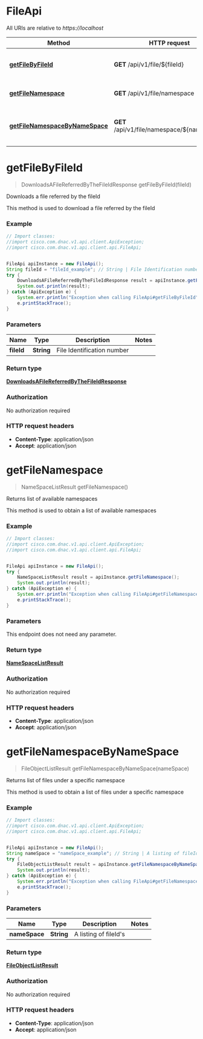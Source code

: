 # FileApi

All URIs are relative to *https://localhost*

Method | HTTP request | Description
------------- | ------------- | -------------
[**getFileByFileId**](FileApi.md#getFileByFileId) | **GET** /api/v1/file/${fileId} | Downloads a file referred by the fileId
[**getFileNamespace**](FileApi.md#getFileNamespace) | **GET** /api/v1/file/namespace | Returns list of available namespaces
[**getFileNamespaceByNameSpace**](FileApi.md#getFileNamespaceByNameSpace) | **GET** /api/v1/file/namespace/${nameSpace} | Returns list of files under a specific namespace


<a name="getFileByFileId"></a>
# **getFileByFileId**
> DownloadsAFileReferredByTheFileIdResponse getFileByFileId(fileId)

Downloads a file referred by the fileId

This method is used to download a file referred by the fileId

### Example
```java
// Import classes:
//import cisco.com.dnac.v1.api.client.ApiException;
//import cisco.com.dnac.v1.api.client.api.FileApi;


FileApi apiInstance = new FileApi();
String fileId = "fileId_example"; // String | File Identification number
try {
    DownloadsAFileReferredByTheFileIdResponse result = apiInstance.getFileByFileId(fileId);
    System.out.println(result);
} catch (ApiException e) {
    System.err.println("Exception when calling FileApi#getFileByFileId");
    e.printStackTrace();
}
```

### Parameters

Name | Type | Description  | Notes
------------- | ------------- | ------------- | -------------
 **fileId** | **String**| File Identification number |

### Return type

[**DownloadsAFileReferredByTheFileIdResponse**](DownloadsAFileReferredByTheFileIdResponse.md)

### Authorization

No authorization required

### HTTP request headers

 - **Content-Type**: application/json
 - **Accept**: application/json

<a name="getFileNamespace"></a>
# **getFileNamespace**
> NameSpaceListResult getFileNamespace()

Returns list of available namespaces

This method is used to obtain a list of available namespaces

### Example
```java
// Import classes:
//import cisco.com.dnac.v1.api.client.ApiException;
//import cisco.com.dnac.v1.api.client.api.FileApi;


FileApi apiInstance = new FileApi();
try {
    NameSpaceListResult result = apiInstance.getFileNamespace();
    System.out.println(result);
} catch (ApiException e) {
    System.err.println("Exception when calling FileApi#getFileNamespace");
    e.printStackTrace();
}
```

### Parameters
This endpoint does not need any parameter.

### Return type

[**NameSpaceListResult**](NameSpaceListResult.md)

### Authorization

No authorization required

### HTTP request headers

 - **Content-Type**: application/json
 - **Accept**: application/json

<a name="getFileNamespaceByNameSpace"></a>
# **getFileNamespaceByNameSpace**
> FileObjectListResult getFileNamespaceByNameSpace(nameSpace)

Returns list of files under a specific namespace

This method is used to obtain a list of files under a specific namespace

### Example
```java
// Import classes:
//import cisco.com.dnac.v1.api.client.ApiException;
//import cisco.com.dnac.v1.api.client.api.FileApi;


FileApi apiInstance = new FileApi();
String nameSpace = "nameSpace_example"; // String | A listing of fileId's
try {
    FileObjectListResult result = apiInstance.getFileNamespaceByNameSpace(nameSpace);
    System.out.println(result);
} catch (ApiException e) {
    System.err.println("Exception when calling FileApi#getFileNamespaceByNameSpace");
    e.printStackTrace();
}
```

### Parameters

Name | Type | Description  | Notes
------------- | ------------- | ------------- | -------------
 **nameSpace** | **String**| A listing of fileId&#39;s |

### Return type

[**FileObjectListResult**](FileObjectListResult.md)

### Authorization

No authorization required

### HTTP request headers

 - **Content-Type**: application/json
 - **Accept**: application/json


